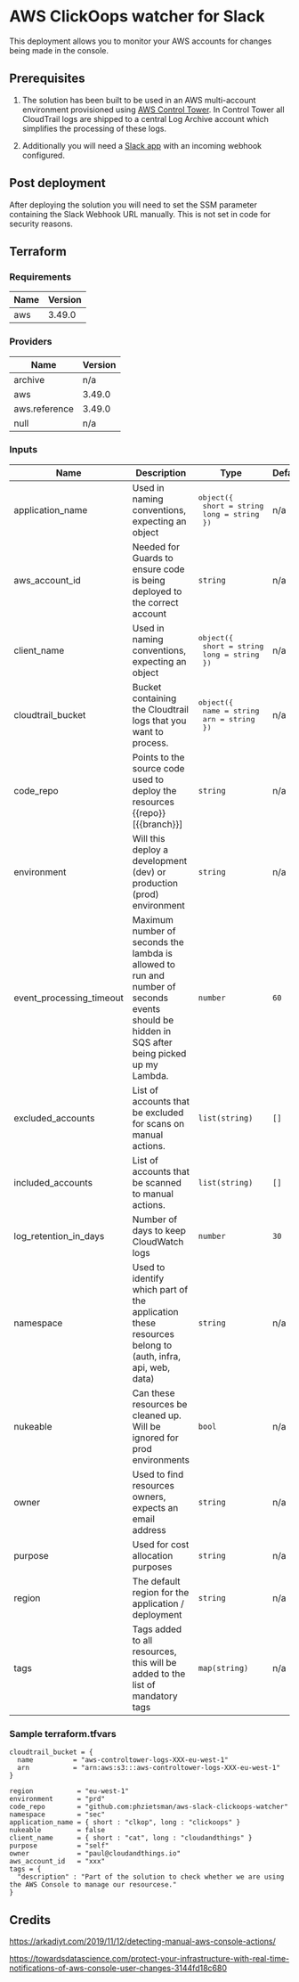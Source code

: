 # AWS ClickOops watcher for Slack
This deployment allows you to monitor your AWS accounts for changes being made in the console.

## Prerequisites
1. The solution has been built to be used in an AWS multi-account environment provisioned using [AWS Control Tower](https://aws.amazon.com/controltower). In Control Tower all CloudTrail logs are shipped to a central Log Archive account which simplifies the processing of these logs.

2. Additionally you will need a [Slack app](https://api.slack.com/apps)  with an incoming webhook configured.

## Post deployment
After deploying the solution you will need to set the SSM parameter containing the Slack Webhook URL manually. This is not set in code for security reasons.

## Terraform
### Requirements

| Name | Version |
|------|---------|
| aws | 3.49.0 |

### Providers

| Name | Version |
|------|---------|
| archive | n/a |
| aws | 3.49.0 |
| aws.reference | 3.49.0 |
| null | n/a |

### Inputs

| Name | Description | Type | Default | Required |
|------|-------------|------|---------|:--------:|
| application\_name | Used in naming conventions, expecting an object | <pre>object({<br>    short = string<br>    long  = string<br>  })</pre> | n/a | yes |
| aws\_account\_id | Needed for Guards to ensure code is being deployed to the correct account | `string` | n/a | yes |
| client\_name | Used in naming conventions, expecting an object | <pre>object({<br>    short = string<br>    long  = string<br>  })</pre> | n/a | yes |
| cloudtrail\_bucket | Bucket containing the Cloudtrail logs that you want to process. | <pre>object({<br>    name   = string<br>    arn    = string<br>  })</pre> | n/a | yes |
| code\_repo | Points to the source code used to deploy the resources {{repo}} [{{branch}}] | `string` | n/a | yes |
| environment | Will this deploy a development (dev) or production (prod) environment | `string` | n/a | yes |
| event\_processing\_timeout | Maximum number of seconds the lambda is allowed to run and number of seconds events should be hidden in SQS after being picked up my Lambda. | `number` | `60` | no |
| excluded\_accounts | List of accounts that be excluded for scans on manual actions. | `list(string)` | `[]` | no |
| included\_accounts | List of accounts that be scanned to manual actions. | `list(string)` | `[]` | no |
| log\_retention\_in\_days | Number of days to keep CloudWatch logs | `number` | `30` | no |
| namespace | Used to identify which part of the application these resources belong to (auth, infra, api, web, data) | `string` | n/a | yes |
| nukeable | Can these resources be cleaned up. Will be ignored for prod environments | `bool` | n/a | yes |
| owner | Used to find resources owners, expects an email address | `string` | n/a | yes |
| purpose | Used for cost allocation purposes | `string` | n/a | yes |
| region | The default region for the application / deployment | `string` | n/a | yes |
| tags | Tags added to all resources, this will be added to the list of mandatory tags | `map(string)` | n/a | yes |

### Sample terraform.tfvars

```hcl
cloudtrail_bucket = {
  name          = "aws-controltower-logs-XXX-eu-west-1"
  arn           = "arn:aws:s3:::aws-controltower-logs-XXX-eu-west-1"
}

region           = "eu-west-1"
environment      = "prd"
code_repo        = "github.com:phzietsman/aws-slack-clickoops-watcher"
namespace        = "sec"
application_name = { short : "clkop", long : "clickoops" }
nukeable         = false
client_name      = { short : "cat", long : "cloudandthings" }
purpose          = "self"
owner            = "paul@cloudandthings.io"
aws_account_id   = "xxx"
tags = {
  "description" : "Part of the solution to check whether we are using the AWS Console to manage our resourcese."
}
```
## Credits
https://arkadiyt.com/2019/11/12/detecting-manual-aws-console-actions/

https://towardsdatascience.com/protect-your-infrastructure-with-real-time-notifications-of-aws-console-user-changes-3144fd18c680